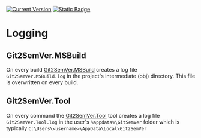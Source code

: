 ﻿---
uid: logging
---

[![Current Version](https://img.shields.io/nuget/v/NoeticTools.Git2SemVer.MSBuild?label=Git2SemVer.MSBuild)](https://www.nuget.org/packages/NoeticTools.Git2SemVer.MsBuild)
<a href="https://github.com/NoeticTools/Git2SemVer">
  ![Static Badge](https://img.shields.io/badge/GitHub%20project-944248?logo=github)
</a>

# Logging

## Git2SemVer.MSBuild

On every build [Git2SemVer.MSBuild](xref:git2semver-msbuild) creates a log file `Git2SemVer.MSBuild.log` in the project's intermediate (obj) directory.
This file is overwritten on every build.

## Git2SemVer.Tool

On every command the [Git2SemVer.Tool](xref:git2semver-tool-landing) tool creates a log file `Git2SemVer.Tool.log` in the user's `%appdata%\GitSemVer` folder 
which is typically `C:\Users\<username>\AppData\Local\Git2SemVer`
